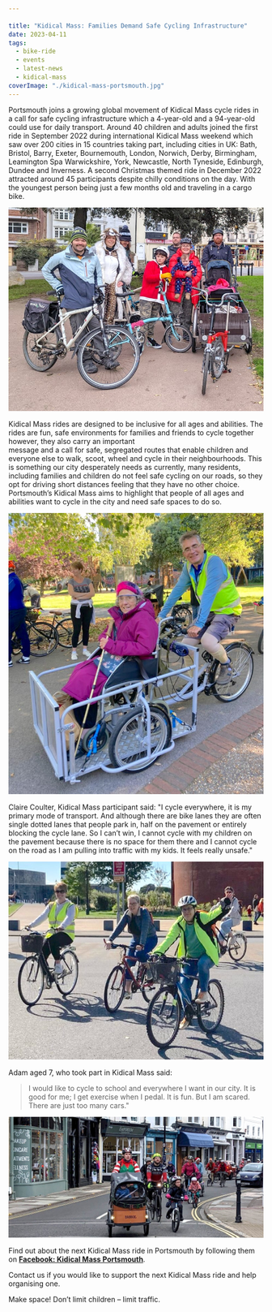 ```yaml
---

title: "Kidical Mass: Families Demand Safe Cycling Infrastructure"
date: 2023-04-11
tags:  
  - bike-ride
  - events
  - latest-news 
  - kidical-mass
coverImage: "./kidical-mass-portsmouth.jpg"
---
```


Portsmouth joins a growing global movement of Kidical Mass cycle rides in a call for safe cycling  infrastructure which a 4-year-old and a 94-year-old could use for daily transport.   Around 40 children and adults joined the first ride in September 2022 during international Kidical Mass weekend which saw over 200 cities in 15 countries taking part, including cities in UK: Bath, Bristol, Barry, Exeter, Bournemouth, London, Norwich, Derby, Birmingham, Leamington Spa Warwickshire, York, Newcastle, North Tyneside, Edinburgh, Dundee and Inverness.  A second Christmas themed ride in December 2022 attracted around 45 participants despite chilly conditions on the day. With the youngest person being just a few months old and traveling in a cargo bike.

![](./Photo-from-Agata-Blazevic.jpg)
  
Kidical Mass rides are designed to be inclusive for all ages and abilities. The rides are fun, safe environments for families and friends to cycle together however, they also carry an important  
message and a call for safe, segregated routes that enable children and everyone else to walk, scoot, wheel and cycle in their neighbourhoods. This is something our city desperately needs as currently, many residents, including families and children do not feel safe cycling on our roads, so they opt for driving short distances feeling that they have no other choice. Portsmouth’s Kidical Mass aims to highlight that people of all ages and abilities want to cycle in the city and need safe spaces to do so.

![](./1664124707105-768x1024.jpg)

  
Claire Coulter, Kidical Mass participant said: "I cycle everywhere, it is my primary mode of transport. And although there are bike lanes they are often single dotted lanes that people park in, half on the pavement or entirely blocking the cycle lane. So I can’t win, I cannot cycle with my children on the pavement because there is no space for them there and I cannot cycle on the road as I am pulling into traffic with my kids. It feels really unsafe."

![](./1664124707486-1024x1024.jpg)

  
Adam aged 7, who took part in Kidical Mass said:  
>I would like to cycle to school and everywhere I want in our city. It is good for me; I get exercise when I pedal. It is fun. But I am scared. There are just too many cars."

![](./PXL_20221204_115231797.MP-FB.jpg)

  
Find out about the next Kidical Mass ride in Portsmouth by following them on [**Facebook: Kidical Mass Portsmouth**](http://www.facebook.com/KidicalMassPortsmouth).

Contact us if you would like to support the next Kidical Mass ride and help organising one.

Make space! Don’t limit children – limit traffic.
